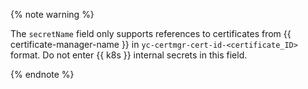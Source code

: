 {% note warning %}

The `secretName` field only supports references to certificates from {{ certificate-manager-name }} in `yc-certmgr-cert-id-<certificate_ID>` format. Do not enter {{ k8s }} internal secrets in this field.

{% endnote %}